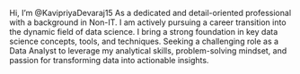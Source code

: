 Hi, I’m @KavipriyaDevaraj15
As a dedicated and detail-oriented professional with a background in Non-IT. 
I am actively pursuing a career transition into the dynamic field of data science. 
I bring a strong foundation in key data science concepts, tools, and techniques. 
Seeking a challenging role as a Data Analyst to leverage my analytical skills, problem-solving mindset, and passion for transforming data into actionable insights.
